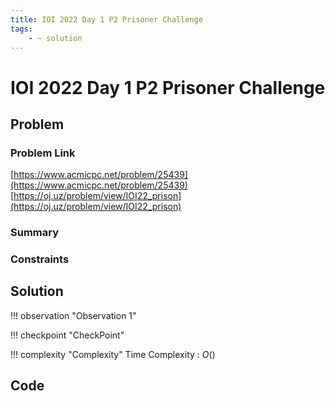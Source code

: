 ```yaml
---
title: IOI 2022 Day 1 P2 Prisoner Challenge
tags:
    - ~ solution
---
```


# IOI 2022 Day 1 P2 Prisoner Challenge

## Problem

### Problem Link
[https://www.acmicpc.net/problem/25439](https://www.acmicpc.net/problem/25439)  
[https://oj.uz/problem/view/IOI22_prison](https://oj.uz/problem/view/IOI22_prison)

### Summary


### Constraints



## Solution



!!! observation "Observation 1"    
    

!!! checkpoint "CheckPoint"
    

!!! complexity "Complexity"
    Time Complexity : $O()$

## Code
``` cpp linenums="1"

```